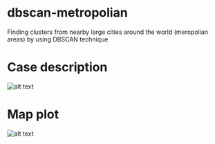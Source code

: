 # dbscan-metropolian
Finding clusters from nearby large cities around the world (meropolian areas) by using DBSCAN technique

# Case description
![alt text](http://url/to/img.png)

# Map plot
![alt text](http://url/to/img.png)
